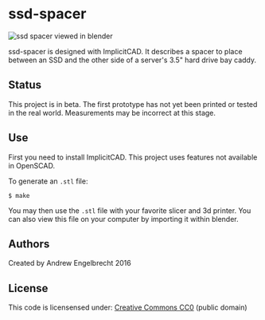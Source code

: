 # ssd-spacer

![ssd spacer viewed in blender](https://i.imgur.com/vvqcrhL.png)

ssd-spacer is designed with ImplicitCAD. It describes a spacer to place between
an SSD and the other side of a server's 3.5" hard drive bay caddy.

## Status

This project is in beta. The first prototype has not yet been printed or tested
in the real world. Measurements may be incorrect at this stage.

## Use

First you need to install ImplicitCAD. This project uses features not available
in OpenSCAD.

To generate an `.stl` file:

    $ make

You may then use the `.stl` file with your favorite slicer and 3d printer. You
can also view this file on your computer by importing it within blender.

## Authors

Created by Andrew Engelbrecht 2016

## License

This code is licensensed under:
[Creative Commons CC0](https:creativecommons.org/publicdomain/zero/1.0/) (public domain)

